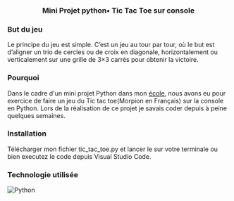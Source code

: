### <p align="center">Mini Projet python• Tic Tac Toe sur console </p>



### But du jeu
Le principe du jeu est simple. C’est un jeu au tour par tour, où le but est d’aligner un trio de cercles ou de croix en diagonale, horizontalement ou verticalement sur une grille de 3×3 carrés pour obtenir la victoire. <br>

### Pourquoi 
Dans le cadre d'un mini projet Python dans mon [école](https://www.hetic.net/), nous avons eu pour exercice de faire un jeu du Tic tac toe(Morpion en Français) sur la console en Python. Lors de la réalisation de ce projet je savais coder depuis à peine quelques semaines.<br>

### Installation
Télécharger mon fichier tic_tac_toe.py et lancer le sur votre terminale ou bien executez le code depuis Visual Studio Code.

### Technologie utilisée

![Python](https://img.shields.io/badge/python-3670A0?style=for-the-badge&logo=python&logoColor=ffdd54)<br>
